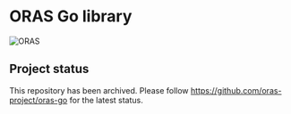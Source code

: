 # ORAS Go library

![ORAS](https://github.com/oras-project/oras-www/raw/main/docs/assets/images/oras.png)

## Project status

This repository has been archived. Please follow https://github.com/oras-project/oras-go for the latest status.